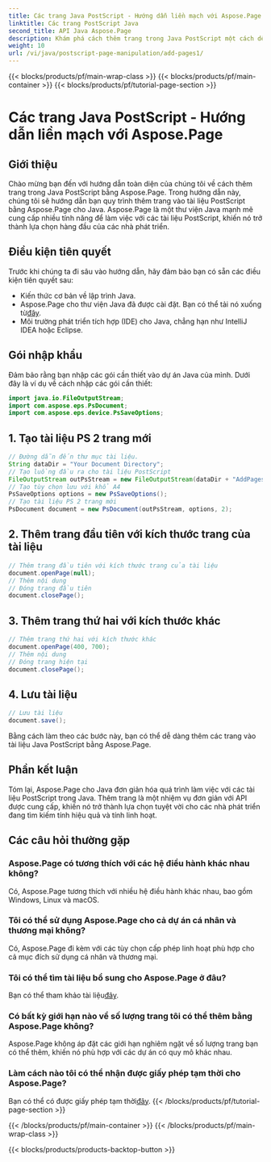```yaml
---
title: Các trang Java PostScript - Hướng dẫn liền mạch với Aspose.Page
linktitle: Các trang PostScript Java
second_title: API Java Aspose.Page
description: Khám phá cách thêm trang trong Java PostScript một cách dễ dàng bằng Aspose.Page. Nâng cao khả năng tạo tài liệu của bạn với thư viện Java mạnh mẽ này.
weight: 10
url: /vi/java/postscript-page-manipulation/add-pages1/
---
```


{{< blocks/products/pf/main-wrap-class >}}
{{< blocks/products/pf/main-container >}}
{{< blocks/products/pf/tutorial-page-section >}}

# Các trang Java PostScript - Hướng dẫn liền mạch với Aspose.Page

## Giới thiệu
Chào mừng bạn đến với hướng dẫn toàn diện của chúng tôi về cách thêm trang trong Java PostScript bằng Aspose.Page. Trong hướng dẫn này, chúng tôi sẽ hướng dẫn bạn quy trình thêm trang vào tài liệu PostScript bằng Aspose.Page cho Java. Aspose.Page là một thư viện Java mạnh mẽ cung cấp nhiều tính năng để làm việc với các tài liệu PostScript, khiến nó trở thành lựa chọn hàng đầu của các nhà phát triển.
## Điều kiện tiên quyết
Trước khi chúng ta đi sâu vào hướng dẫn, hãy đảm bảo bạn có sẵn các điều kiện tiên quyết sau:
- Kiến thức cơ bản về lập trình Java.
-  Aspose.Page cho thư viện Java đã được cài đặt. Bạn có thể tải nó xuống từ[đây](https://releases.aspose.com/page/java/).
- Môi trường phát triển tích hợp (IDE) cho Java, chẳng hạn như IntelliJ IDEA hoặc Eclipse.
## Gói nhập khẩu
Đảm bảo rằng bạn nhập các gói cần thiết vào dự án Java của mình. Dưới đây là ví dụ về cách nhập các gói cần thiết:
```java
import java.io.FileOutputStream;
import com.aspose.eps.PsDocument;
import com.aspose.eps.device.PsSaveOptions;

```
## 1. Tạo tài liệu PS 2 trang mới
```java
// Đường dẫn đến thư mục tài liệu.
String dataDir = "Your Document Directory";
// Tạo luồng đầu ra cho tài liệu PostScript
FileOutputStream outPsStream = new FileOutputStream(dataDir + "AddPages1_outPS.ps");
// Tạo tùy chọn lưu với khổ A4
PsSaveOptions options = new PsSaveOptions();
// Tạo tài liệu PS 2 trang mới
PsDocument document = new PsDocument(outPsStream, options, 2);
```
## 2. Thêm trang đầu tiên với kích thước trang của tài liệu
```java
// Thêm trang đầu tiên với kích thước trang của tài liệu
document.openPage(null);
// Thêm nội dung
// Đóng trang đầu tiên
document.closePage();
```
## 3. Thêm trang thứ hai với kích thước khác
```java
// Thêm trang thứ hai với kích thước khác
document.openPage(400, 700);
// Thêm nội dung
// Đóng trang hiện tại
document.closePage();
```
## 4. Lưu tài liệu
```java
// Lưu tài liệu
document.save();
```
Bằng cách làm theo các bước này, bạn có thể dễ dàng thêm các trang vào tài liệu Java PostScript bằng Aspose.Page.
## Phần kết luận
Tóm lại, Aspose.Page cho Java đơn giản hóa quá trình làm việc với các tài liệu PostScript trong Java. Thêm trang là một nhiệm vụ đơn giản với API được cung cấp, khiến nó trở thành lựa chọn tuyệt vời cho các nhà phát triển đang tìm kiếm tính hiệu quả và tính linh hoạt.
## Các câu hỏi thường gặp
### Aspose.Page có tương thích với các hệ điều hành khác nhau không?
Có, Aspose.Page tương thích với nhiều hệ điều hành khác nhau, bao gồm Windows, Linux và macOS.
### Tôi có thể sử dụng Aspose.Page cho cả dự án cá nhân và thương mại không?
Có, Aspose.Page đi kèm với các tùy chọn cấp phép linh hoạt phù hợp cho cả mục đích sử dụng cá nhân và thương mại.
### Tôi có thể tìm tài liệu bổ sung cho Aspose.Page ở đâu?
 Bạn có thể tham khảo tài liệu[đây](https://reference.aspose.com/page/java/).
### Có bất kỳ giới hạn nào về số lượng trang tôi có thể thêm bằng Aspose.Page không?
Aspose.Page không áp đặt các giới hạn nghiêm ngặt về số lượng trang bạn có thể thêm, khiến nó phù hợp với các dự án có quy mô khác nhau.
### Làm cách nào tôi có thể nhận được giấy phép tạm thời cho Aspose.Page?
 Bạn có thể có được giấy phép tạm thời[đây](https://purchase.aspose.com/temporary-license/).
{{< /blocks/products/pf/tutorial-page-section >}}

{{< /blocks/products/pf/main-container >}}
{{< /blocks/products/pf/main-wrap-class >}}

{{< blocks/products/products-backtop-button >}}
